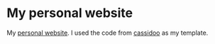 # My personal website
My [personal website](https://www.chrishdz.xyz). I used the code from [cassidoo](https://cassidoo.co/)
as my template.
